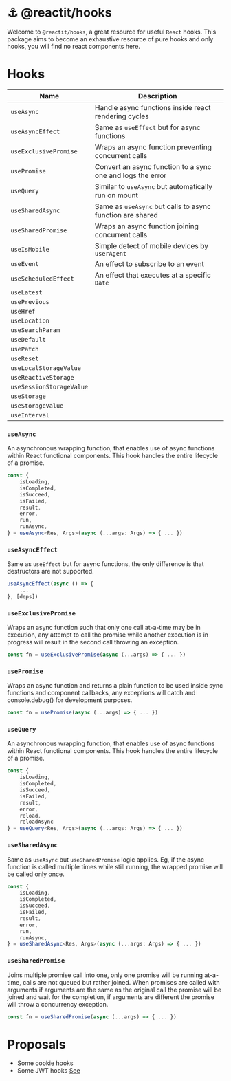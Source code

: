 
# ⚓ @reactit/hooks

Welcome to `@reactit/hooks`, a great resource for useful `React` hooks. This package aims
to become an exhaustive resource of pure hooks and only hooks, you will find no react components
here.

# Hooks

| Name                     | Description                                                |
|--------------------------|------------------------------------------------------------|
| `useAsync`               | Handle async functions inside react rendering cycles       |
| `useAsyncEffect`         | Same as `useEffect` but for async functions                |
| `useExclusivePromise`    | Wraps an async function preventing concurrent calls        |
| `usePromise`             | Convert an async function to a sync one and logs the error |
| `useQuery`               | Similar to `useAsync` but automatically run on mount       |
| `useSharedAsync`         | Same as `useAsync` but calls to async function are shared  |
| `useSharedPromise`       | Wraps an async function joining concurrent calls           |
| `useIsMobile`            | Simple detect of mobile devices by `userAgent`             |
| `useEvent`               | An effect to subscribe to an event                         |
| `useScheduledEffect`     | An effect that executes at a specific `Date`               |
| `useLatest`              |                                                            |
| `usePrevious`            |                                                            |
| `useHref`                |                                                            |
| `useLocation`            |                                                            |
| `useSearchParam`         |                                                            |
| `useDefault`             |                                                            |
| `usePatch`               |                                                            |
| `useReset`               |                                                            |
| `useLocalStorageValue`   |                                                            |
| `useReactiveStorage`     |                                                            |
| `useSessionStorageValue` |                                                            |
| `useStorage`             |                                                            |
| `useStorageValue`        |                                                            |
| `useInterval`            |                                                            |

### `useAsync`
An asynchronous wrapping function, that enables use of async functions within
React functional components. This hook handles the entire lifecycle of a promise.

```ts
const {
    isLoading,
    isCompleted,
    isSucceed,
    isFailed,
    result,
    error,
    run,
    runAsync,
} = useAsync<Res, Args>(async (...args: Args) => { ... })
```

### `useAsyncEffect`
Same as `useEffect` but for async functions, the only difference is that destructors are not supported.

```ts
useAsyncEffect(async () => {
    ...
}, [deps])
```

### `useExclusivePromise`
Wraps an async function such that only one call at-a-time may be in execution,
any attempt to call the promise while another execution is in progress
will result in the second call throwing an exception.

```ts
const fn = useExclusivePromise(async (...args) => { ... })
```

### `usePromise`
Wraps an async function and returns a plain function to be used inside sync functions
and component callbacks, any exceptions will catch and console.debug() for
development purposes.

```ts
const fn = usePromise(async (...args) => { ... })
```

### `useQuery`
An asynchronous wrapping function, that enables use of async functions within
React functional components. This hook handles the entire lifecycle of a promise.

```ts
const {
    isLoading,
    isCompleted,
    isSucceed,
    isFailed,
    result,
    error,
    reload,
    reloadAsync
} = useQuery<Res, Args>(async (...args: Args) => { ... })
```

### `useSharedAsync`
Same as `useAsync` but `useSharedPromise` logic applies. Eg, if the async function is
called multiple times while still running, the wrapped promise will be called only once.

```ts
const {
    isLoading,
    isCompleted,
    isSucceed,
    isFailed,
    result,
    error,
    run,
    runAsync,
} = useSharedAsync<Res, Args>(async (...args: Args) => { ... })
```

### `useSharedPromise`
Joins multiple promise call into one, only one promise will be running
at-a-time, calls are not queued but rather joined. When promises are
called with arguments if arguments are the same as the original call
the promise will be joined and wait for the completion, if arguments
are different the promise will throw a concurrency exception.

```ts
const fn = useSharedPromise(async (...args) => { ... })
```

# Proposals

- Some cookie hooks
- Some JWT hooks [See](https://www.npmjs.com/package/react-jwt)
